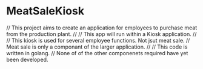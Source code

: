 # MeatSaleKiosk
// This project aims to create an application for employees to purchase meat from the production plant. 
//
// This app will run within a Kiosk application. 
//
// This kiosk is used for several employee functions. Not jsut meat sale.
// Meat sale is only a componant of the larger application. 
//
// This code is written in golang. 
// None of of the other componenets required have yet been developed. 

